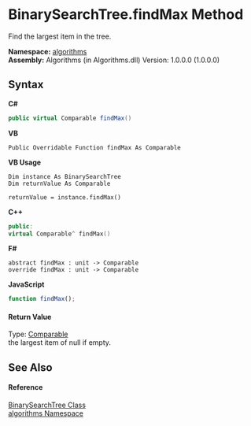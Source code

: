 # BinarySearchTree.findMax Method 
 

Find the largest item in the tree.

**Namespace:**&nbsp;<a href="82f88b43-fdc9-bc99-9558-75fce96d448f">algorithms</a><br />**Assembly:**&nbsp;Algorithms (in Algorithms.dll) Version: 1.0.0.0 (1.0.0.0)

## Syntax

**C#**<br />
``` C#
public virtual Comparable findMax()
```

**VB**<br />
``` VB
Public Overridable Function findMax As Comparable
```

**VB Usage**<br />
``` VB Usage
Dim instance As BinarySearchTree
Dim returnValue As Comparable

returnValue = instance.findMax()
```

**C++**<br />
``` C++
public:
virtual Comparable^ findMax()
```

**F#**<br />
``` F#
abstract findMax : unit -> Comparable 
override findMax : unit -> Comparable 
```

**JavaScript**<br />
``` JavaScript
function findMax();
```


#### Return Value
Type: <a href="6dcffa06-805a-b637-3ea2-da53324cd88f">Comparable</a><br />the largest item of null if empty.

## See Also


#### Reference
<a href="436df50e-cc8f-ef00-08ed-5ade992867fd">BinarySearchTree Class</a><br /><a href="82f88b43-fdc9-bc99-9558-75fce96d448f">algorithms Namespace</a><br />